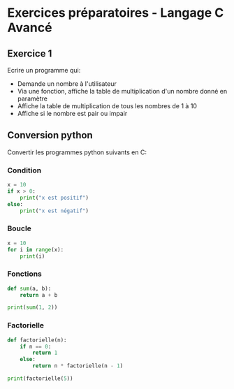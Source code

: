# Exercices préparatoires - Langage C Avancé

## Exercice 1

Ecrire un programme qui:

- Demande un nombre à l'utilisateur
- Via une fonction, affiche la table de multiplication d'un nombre donné en paramètre
- Affiche la table de multiplication de tous les nombres de 1 à 10
- Affiche si le nombre est pair ou impair

## Conversion python

Convertir les programmes python suivants en C:

### Condition

```python
x = 10
if x > 0:
    print("x est positif")
else:
    print("x est négatif")
```

### Boucle

```python
x = 10
for i in range(x):
    print(i)
```

### Fonctions

```python
def sum(a, b):
    return a + b

print(sum(1, 2))
```

### Factorielle

```python
def factorielle(n):
    if n == 0:
        return 1
    else:
        return n * factorielle(n - 1)

print(factorielle(5))
```

